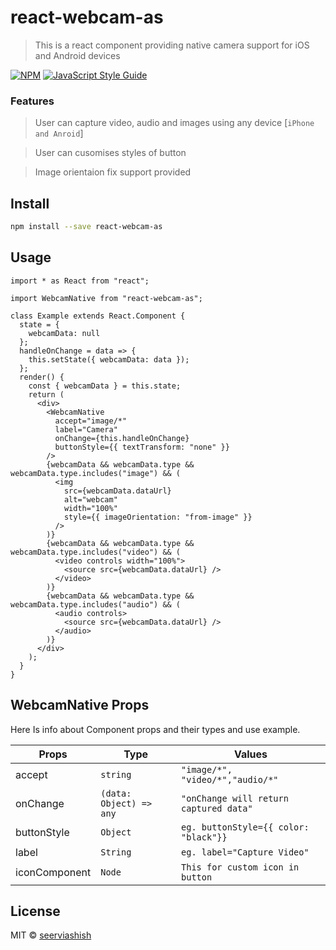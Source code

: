 # react-webcam-as

> This is a react component providing native camera support for iOS and Android devices

[![NPM](https://img.shields.io/npm/v/react-webcam-as.svg)](https://www.npmjs.com/package/react-webcam-as) [![JavaScript Style Guide](https://img.shields.io/badge/code_style-standard-brightgreen.svg)](https://standardjs.com)

### Features

> User can capture video, audio and images using any device [`iPhone and Anroid`]

> User can cusomises styles of button

> Image orientaion fix support provided

## Install

```bash
npm install --save react-webcam-as
```

## Usage

```tsx
import * as React from "react";

import WebcamNative from "react-webcam-as";

class Example extends React.Component {
  state = {
    webcamData: null
  };
  handleOnChange = data => {
    this.setState({ webcamData: data });
  };
  render() {
    const { webcamData } = this.state;
    return (
      <div>
        <WebcamNative
          accept="image/*"
          label="Camera"
          onChange={this.handleOnChange}
          buttonStyle={{ textTransform: "none" }}
        />
        {webcamData && webcamData.type && webcamData.type.includes("image") && (
          <img
            src={webcamData.dataUrl}
            alt="webcam"
            width="100%"
            style={{ imageOrientation: "from-image" }}
          />
        )}
        {webcamData && webcamData.type && webcamData.type.includes("video") && (
          <video controls width="100%">
            <source src={webcamData.dataUrl} />
          </video>
        )}
        {webcamData && webcamData.type && webcamData.type.includes("audio") && (
          <audio controls>
            <source src={webcamData.dataUrl} />
          </audio>
        )}
      </div>
    );
  }
}
```

## WebcamNative Props

Here Is info about Component props and their types and use example.

| Props         | Type                    | Values                                 |
| ------------- | ----------------------- | -------------------------------------- |
| accept        | `string`                | `"image/*", "video/*","audio/*"`       |
| onChange      | `(data: Object) => any` | `"onChange will return captured data"` |
| buttonStyle   | `Object`                | `eg. buttonStyle={{ color: "black"}}`  |
| label         | `String`                | `eg. label="Capture Video"`            |
| iconComponent | `Node`                  | `This for custom icon in button`       |

## License

MIT © [seerviashish](https://github.com/seerviashish)
